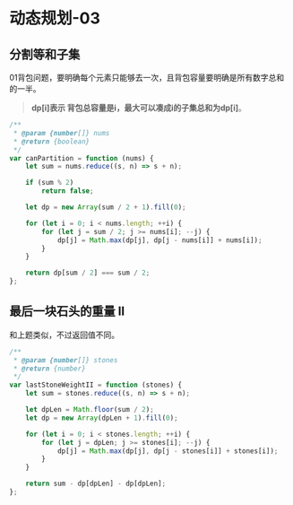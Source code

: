 # 动态规划-03

##  分割等和子集

01背包问题，要明确每个元素只能够去一次，且背包容量要明确是所有数字总和的一半。

> **dp\[i\]表示 背包总容量是i，最大可以凑成i的子集总和为dp\[i\]**。

```javascript
/**
 * @param {number[]} nums
 * @return {boolean}
 */
var canPartition = function (nums) {
    let sum = nums.reduce((s, n) => s + n);

    if (sum % 2)
        return false;

    let dp = new Array(sum / 2 + 1).fill(0);

    for (let i = 0; i < nums.length; ++i) {
        for (let j = sum / 2; j >= nums[i]; --j) {
            dp[j] = Math.max(dp[j], dp[j - nums[i]] + nums[i]);
        }
    }

    return dp[sum / 2] === sum / 2;
};
```

## **最后一块石头的重量 II**

和上题类似，不过返回值不同。

```javascript
/**
 * @param {number[]} stones
 * @return {number}
 */
var lastStoneWeightII = function (stones) {
    let sum = stones.reduce((s, n) => s + n);

    let dpLen = Math.floor(sum / 2);
    let dp = new Array(dpLen + 1).fill(0);

    for (let i = 0; i < stones.length; ++i) {
        for (let j = dpLen; j >= stones[i]; --j) {
            dp[j] = Math.max(dp[j], dp[j - stones[i]] + stones[i]);
        }
    }

    return sum - dp[dpLen] - dp[dpLen];
};
```



